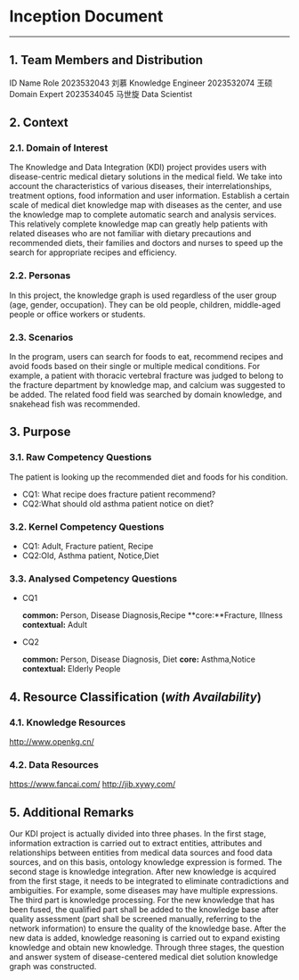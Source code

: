 # Inception Document
---
## 1. Team Members and Distribution
ID	Name	Role
2023532043	刘慕	Knowledge Engineer
2023532074	王硕 Domain Expert
2023534045	马世旋	Data Scientist


## 2. Context

### 2.1. Domain of Interest
The Knowledge and Data Integration (KDI) project provides users with disease-centric medical dietary solutions in the medical field. We take into account the characteristics of various diseases, their interrelationships, treatment options, food information and user information. Establish a certain scale of medical diet knowledge map with diseases as the center, and use the knowledge map to complete automatic search and analysis services. This relatively complete knowledge map can greatly help patients with related diseases who are not familiar with dietary precautions and recommended diets, their families and doctors and nurses to speed up the search for appropriate recipes and efficiency.

### 2.2. Personas
In this project, the knowledge graph is used regardless of the user group (age, gender, occupation). They can be old people, children, middle-aged people or office workers or students.

### 2.3. Scenarios
In the program, users can search for foods to eat, recommend recipes and avoid foods based on their single or multiple medical conditions.
For example, a patient with thoracic vertebral fracture was judged to belong to the fracture department by knowledge map, and calcium was suggested to be added. The related food field was searched by domain knowledge, and snakehead fish was recommended.

## 3. Purpose
### 3.1. Raw Competency Questions

The patient is looking up the recommended diet and foods for his condition.
+ CQ1: What recipe does fracture patient recommend?
+ CQ2:What should old asthma patient notice on diet?

### 3.2. Kernel Competency Questions

+ CQ1: Adult, Fracture patient, Recipe
+ CQ2:Old, Asthma patient, Notice,Diet

### 3.3. Analysed Competency Questions

+ CQ1

  **common:** Person, Disease Diagnosis,Recipe
  **core:**Fracture, Illness
  **contextual:** Adult

+ CQ2

  **common:** Person, Disease Diagnosis, Diet
  **core:** Asthma,Notice
  **contextual:** Elderly People

## 4. Resource Classification (*with Availability*)

### 4.1. Knowledge Resources
http://www.openkg.cn/

### 4.2. Data Resources
https://www.fancai.com/
http://jib.xywy.com/

## 5. Additional Remarks

Our KDI project is actually divided into three phases. In the first stage, information extraction is carried out to extract entities, attributes and relationships between entities from medical data sources and food data sources, and on this basis, ontology knowledge expression is formed. The second stage is knowledge integration. After new knowledge is acquired from the first stage, it needs to be integrated to eliminate contradictions and ambiguities. For example, some diseases may have multiple expressions. The third part is knowledge processing. For the new knowledge that has been fused, the qualified part shall be added to the knowledge base after quality assessment (part shall be screened manually, referring to the network information) to ensure the quality of the knowledge base. After the new data is added, knowledge reasoning is carried out to expand existing knowledge and obtain new knowledge.
Through three stages, the question and answer system of disease-centered medical diet solution knowledge graph was constructed.

